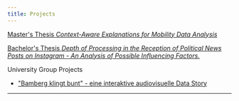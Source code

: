 ```yaml
---
title: Projects 
---
```


[Master's Thesis *Context-Aware Explanations for Mobility Data Analysis*](pages/tree/main/_posts/2025-04-07-ma-post.md)

[Bachelor's Thesis *Depth of Processing in the Reception of Political News Posts on Instagram - An Analysis of Possible Influencing Factors.*](pages/tree/main/_posts/2025-04-07-ba-post.md)

University Group Projects

- ["Bamberg klingt bunt" - eine interaktive audiovisuelle Data Story ](./newCluster)


---
